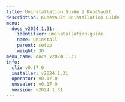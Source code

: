 ```yaml
---
title: Uninstallation Guide | KubeVault
description: KubeVault Unistallation Guide
menu:
  docs_v2024.1.31:
    identifier: uninstallation-guide
    name: Uninstall
    parent: setup
    weight: 30
menu_name: docs_v2024.1.31
info:
  cli: v0.17.0
  installer: v2024.1.31
  operator: v0.17.0
  unsealer: v0.17.0
  version: v2024.1.31
---
```


